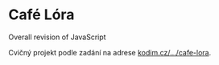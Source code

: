 # Café Lóra

Overall revision of JavaScript

Cvičný projekt podle zadání na adrese [kodim.cz/…/cafe-lora](https://kodim.cz/czechitas/daweb/pokrocily-js/cafe-lora).
